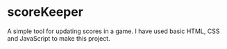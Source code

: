 # scoreKeeper
A simple tool for updating scores in a game.
I have used basic HTML, CSS and JavaScript to make this project.
